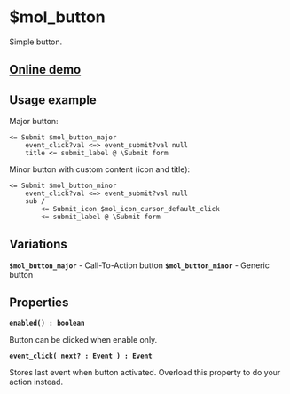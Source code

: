 # $mol_button

Simple button.

## [Online demo](https://mol.hyoo.ru/#!section=demos/readme/demo=mol_button_demo)

## Usage example

Major button:

```
<= Submit $mol_button_major
	event_click?val <=> event_submit?val null
	title <= submit_label @ \Submit form
```

Minor button with custom content (icon and title):

```
<= Submit $mol_button_minor
	event_click?val <=> event_submit?val null
	sub /
		<= Submit_icon $mol_icon_cursor_default_click
		<= submit_label @ \Submit form
```

## Variations

**`$mol_button_major`** - Call-To-Action button
**`$mol_button_minor`** - Generic button

## Properties

**`enabled() : boolean`**

Button can be clicked when enable only.

**`event_click( next? : Event ) : Event`**

Stores last event when button activated. Overload this property to do your action instead.
